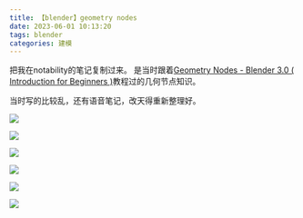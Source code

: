 ```yaml
---
title: 【blender】geometry nodes
date: 2023-06-01 10:13:20
tags: blender
categories: 建模
---
```


把我在notability的笔记复制过来。
是当时跟着[Geometry Nodes - Blender 3.0 ( Introduction for Beginners )](https://www.youtube.com/watch?v=PbzlyubfGbQ&list=PLgO2ChD7acqHzccBuhAGw8dTPLnR1E3QB&index=2)教程过的几何节点知识。

当时写的比较乱，还有语音笔记，改天得重新整理好。

![](/images/image-20230601172804740.png)

![](/images/image-20230601173236221.png)

![](/images/image-20230601173312724.png)

![](/images/image-20230601173350433.png)

![](/images/image-20230601173410743.png)

![](/images/image-20230601173428858.png)
